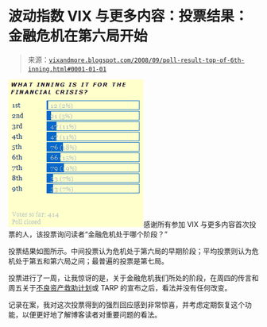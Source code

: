 <!--yml

分类：未分类

日期：2024-05-18 18:25:02

-->

# 波动指数 VIX 与更多内容：投票结果：金融危机在第六局开始

> 来源：[`vixandmore.blogspot.com/2008/09/poll-result-top-of-6th-inning.html#0001-01-01`](http://vixandmore.blogspot.com/2008/09/poll-result-top-of-6th-inning.html#0001-01-01)

![](img/957388796b5ccd5b4db0b7b7ce627f99.png)感谢所有参加 VIX 与更多内容首次投票的人，该投票询问读者“金融危机处于哪个阶段？”

投票结果如图所示。中间投票认为危机处于第六局的早期阶段；平均投票则认为危机处于第五和第六局之间；最普遍的投票是第七局。

投票进行了一周，让我惊讶的是，关于金融危机我们所处的阶段，在周四的传言和周五关于[不良资产救助计划](http://calculatedrisk.blogspot.com/2008/09/paulson-transcript-troubled-asset.html)或 TARP 的宣布之后，看法并没有任何改变。

记录在案，我对这次投票得到的强烈回应感到非常惊喜，并考虑定期恢复这个功能，以便更好地了解博客读者对重要问题的看法。
